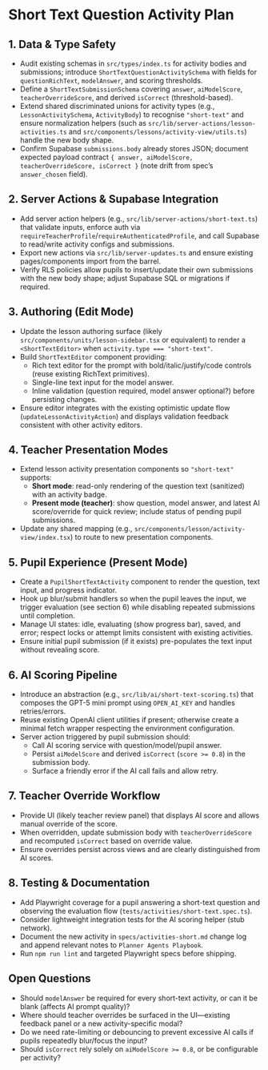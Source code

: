 # Short Text Question Activity Plan

## 1. Data & Type Safety
- Audit existing schemas in `src/types/index.ts` for activity bodies and submissions; introduce `ShortTextQuestionActivitySchema` with fields for `questionRichText`, `modelAnswer`, and scoring thresholds.
- Define a `ShortTextSubmissionSchema` covering `answer`, `aiModelScore`, `teacherOverrideScore`, and derived `isCorrect` (threshold-based).
- Extend shared discriminated unions for activity types (e.g., `LessonActivitySchema`, `ActivityBody`) to recognise `"short-text"` and ensure normalization helpers (such as `src/lib/server-actions/lesson-activities.ts` and `src/components/lessons/activity-view/utils.ts`) handle the new body shape.
- Confirm Supabase `submissions.body` already stores JSON; document expected payload contract `{ answer, aiModelScore, teacherOverrideScore, isCorrect }` (note drift from spec’s `answer_chosen` field).

## 2. Server Actions & Supabase Integration
- Add server action helpers (e.g., `src/lib/server-actions/short-text.ts`) that validate inputs, enforce auth via `requireTeacherProfile`/`requireAuthenticatedProfile`, and call Supabase to read/write activity configs and submissions.
- Export new actions via `src/lib/server-updates.ts` and ensure existing pages/components import from the barrel.
- Verify RLS policies allow pupils to insert/update their own submissions with the new body shape; adjust Supabase SQL or migrations if required.

## 3. Authoring (Edit Mode)
- Update the lesson authoring surface (likely `src/components/units/lesson-sidebar.tsx` or equivalent) to render a `<ShortTextEditor>` when `activity.type === "short-text"`.
- Build `ShortTextEditor` component providing:
  - Rich text editor for the prompt with bold/italic/justify/code controls (reuse existing RichText primitives).
  - Single-line text input for the model answer.
  - Inline validation (question required, model answer optional?) before persisting changes.
- Ensure editor integrates with the existing optimistic update flow (`updateLessonActivityAction`) and displays validation feedback consistent with other activity editors.

## 4. Teacher Presentation Modes
- Extend lesson activity presentation components so `"short-text"` supports:
  - **Short mode**: read-only rendering of the question text (sanitized) with an activity badge.
  - **Present mode (teacher)**: show question, model answer, and latest AI score/override for quick review; include status of pending pupil submissions.
- Update any shared mapping (e.g., `src/components/lesson/activity-view/index.tsx`) to route to new presentation components.

## 5. Pupil Experience (Present Mode)
- Create a `PupilShortTextActivity` component to render the question, text input, and progress indicator.
- Hook up blur/submit handlers so when the pupil leaves the input, we trigger evaluation (see section 6) while disabling repeated submissions until completion.
- Manage UI states: idle, evaluating (show progress bar), saved, and error; respect locks or attempt limits consistent with existing activities.
- Ensure initial pupil submission (if it exists) pre-populates the text input without revealing score.

## 6. AI Scoring Pipeline
- Introduce an abstraction (e.g., `src/lib/ai/short-text-scoring.ts`) that composes the GPT-5 mini prompt using `OPEN_AI_KEY` and handles retries/errors.
- Reuse existing OpenAI client utilities if present; otherwise create a minimal fetch wrapper respecting the environment configuration.
- Server action triggered by pupil submission should:
  - Call AI scoring service with question/model/pupil answer.
  - Persist `aiModelScore` and derived `isCorrect` (`score >= 0.8`) in the submission body.
  - Surface a friendly error if the AI call fails and allow retry.

## 7. Teacher Override Workflow
- Provide UI (likely teacher review panel) that displays AI score and allows manual override of the score.
- When overridden, update submission body with `teacherOverrideScore` and recomputed `isCorrect` based on override value.
- Ensure overrides persist across views and are clearly distinguished from AI scores.

## 8. Testing & Documentation
- Add Playwright coverage for a pupil answering a short-text question and observing the evaluation flow (`tests/activities/short-text.spec.ts`).
- Consider lightweight integration tests for the AI scoring helper (stub network).
- Document the new activity in `specs/activities-short.md` change log and append relevant notes to `Planner Agents Playbook`.
- Run `npm run lint` and targeted Playwright specs before shipping.

## Open Questions
- Should `modelAnswer` be required for every short-text activity, or can it be blank (affects AI prompt quality)?
- Where should teacher overrides be surfaced in the UI—existing feedback panel or a new activity-specific modal?
- Do we need rate-limiting or debouncing to prevent excessive AI calls if pupils repeatedly blur/focus the input?
- Should `isCorrect` rely solely on `aiModelScore >= 0.8`, or be configurable per activity?
